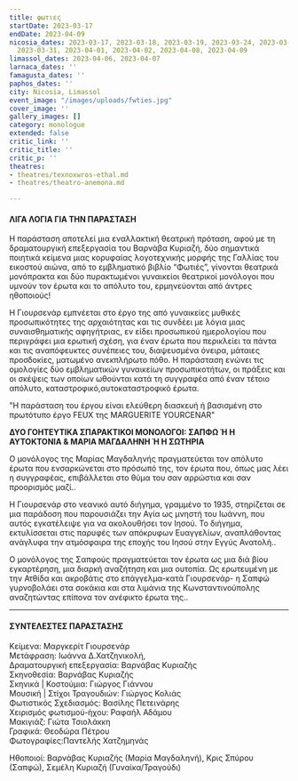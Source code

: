 ```yaml
---
title: φωτιες
startDate: 2023-03-17
endDate: 2023-04-09
nicosia_dates: 2023-03-17, 2023-03-18, 2023-03-19, 2023-03-24, 2023-03-25, 2023-03-26,
  2023-03-31, 2023-04-01, 2023-04-02, 2023-04-08, 2023-04-09
limassol_dates: 2023-04-06, 2023-04-07
larnaca_dates: ''
famagusta_dates: ''
paphos_dates: ''
city: Nicosia, Limassol
event_image: "/images/uploads/fwties.jpg"
cover_image: ''
gallery_images: []
category: monologue
extended: false
critic_link: ''
critic_title: ''
critic_p: ''
theatres:
- theatres/texnoxwros-ethal.md
- theatres/theatro-anemona.md

---
```

#### ΛΙΓΑ ΛΟΓΙΑ ΓΙΑ ΤΗΝ ΠΑΡΑΣΤΑΣΗ

Η παράσταση αποτελεί μια εναλλακτική θεατρική πρόταση, αφού με τη δραματουργική επεξεργασία του Βαρνάβα Κυριαζή, δύο σημαντικά ποιητικά κείμενα μιας κορυφαίας λογοτεχνικής μορφής της Γαλλίας του εικοστού αιώνα, από το εμβληματικό βιβλίο “Φωτιές”, γίνονται θεατρικά μονόπρακτα και δύο πυρακτωμένοι γυναικείοι θεατρικοί μονόλογοι που υμνούν τον έρωτα και το απόλυτο του, ερμηνεύονται από άντρες ηθοποιούς!

Η Γιουρσενάρ εμπνέεται στο έργο της από γυναικείες μυθικές προσωπικότητες της αρχαιότητας και τις συνδέει με λόγια μιας συναισθηματικής αφηγήτριας, εν είδει προσωπικού ημερολογίου που περιγράφει μια ερωτική σχέση, για έναν έρωτα που περικλείει τα πάντα και τις αναπόφευκτες συνέπειες του, διαψευσμένα όνειρα, μάταιες προσδοκίες, ματωμένο ανεκπλήρωτο πόθο. Η παράσταση ενώνει τις ομολογίες δύο εμβληματικών γυναικείων προσωπικοτήτων, οι πράξεις και οι σκέψεις των οποίων ωθούνται κατά τη συγγραφέα από έναν τέτοιο απόλυτο, καταστροφικό,αυτοκαταστροφικό έρωτα.

"Η παράσταση του έργου είναι ελεύθερη διασκευή ή βασισμένη στο πρωτότυπο έργο FEUX της MARGUERITE YOURCENAR"

**ΔΥΟ ΓΟΗΤΕΥΤΙΚΑ ΣΠΑΡΑΚΤΙΚΟΙ ΜΟΝΟΛΟΓΟΙ: ΣΑΠΦΩ Ή Η ΑΥΤΟΚΤΟΝΙΑ & ΜΑΡΙΑ ΜΑΓΔΑΛΗΝΗ Ή Η ΣΩΤΗΡΙΑ**

Ο μονόλογος της Μαρίας Μαγδαληνής πραγματεύεται τον απόλυτο έρωτα που ενσαρκώνεται στο πρόσωπό της, τον έρωτα που, όπως μας λέει η συγγραφέας, επιβάλλεται στο θύμα του σαν αρρώστια και σαν προορισμός μαζί..

Η Γιουρσενάρ στο νεανικό αυτό διήγημα, γραμμένο το 1935, στηρίζεται σε μια παράδοση που παρουσιάζει την Αγία ως μνηστή του Ιωάννη, που αυτός εγκατέλειψε για να ακολουθήσει τον Ιησού. Το διήγημα, εκτυλίσσεται στις παρυφές των απόκρυφων Ευαγγελίων, αναπλάθοντας ανάγλυφα την ατμόσφαιρα της εποχής του Ιησού στην Εγγύς Ανατολή..

Ο μονόλογος της Σαπφούς πραγματεύεται τον έρωτα ως μια διά βίου εγκαρτέρηση, μια διαρκή αναζήτηση και μια ουτοπία. Ως ερωτευμένη με την Ατθίδα και ακροβάτις στο επάγγελμα-κατά Γιουρσενάρ- η Σαπφώ γυρνοβολάει στα σοκάκια και στα λιμάνια της Κωνσταντινούπολης αναζητώντας επίπονα τον ανέφικτο έρωτα της..

***

#### ΣΥΝΤΕΛΕΣΤΕΣ ΠΑΡΑΣΤΑΣΗΣ

Κείμενα: Μαργκερίτ Γιουρσενάρ  
Μετάφραση: Ιωάννα Δ.Χατζηνικολή,  
Δραματουργική επεξεργασία: Βαρνάβας Κυριαζής  
Σκηνοθεσία: Βαρνάβας Κυριαζής  
Σκηνικά | Κοστούμια: Γιώργος Γιάννου  
Μουσική | Στίχοι Τραγουδιών: Γιώργος Κολιάς  
Φωτιστικός Σχεδιασμός: Βασίλης Πετεινάρης  
Χειρισμός φωτισμού-ήχου: Ραφαήλ Αδάμου  
Μακιγιάζ: Γιώτα Τσιολάκκη  
Γραφικά: Θεοδώρα Πέτρου  
Φωτογραφίες:Παντελής Χατζημηνάς

Ηθοποιοί: Βαρνάβας Κυριαζής (Μαρία Μαγδαληνή), Κρις Σπύρου (Σαπφώ), Σεμέλη Κυριαζή (Γυναίκα/Τραγούδι)